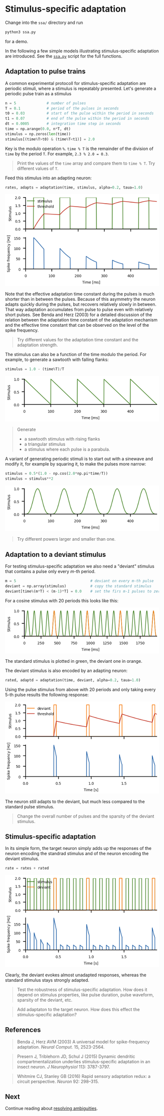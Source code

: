 # Stimulus-specific adaptation

Change into the `ssa/` directory and run
``` sh
python3 ssa.py
```
for a demo.

In the following a few simple models illustrating stimulus-specific
adaptation are introduced. See the [`ssa.py`](ssa.py) script for the
full functions.


## Adaptation to pulse trains

A common experimental protocoll for stimulus-specific adaptation are
periodic stimuli, where a stimulus is repeatably presented.  Let's
generate a periodic pulse train as a stimulus
``` py
n = 5              # number of pulses
T = 0.1            # period of the pulses in seconds
t0 = 0.03          # start of the pulse within the period in seconds
t1 = 0.07          # end of the pulse within the period in seconds
dt = 0.0005        # integration time step in seconds
time = np.arange(0.0, n*T, dt)
stimulus = np.zeros(len(time))
stimulus[(time%T>t0) & (time%T<t1)] = 2.0
```
Key is the modulo operation `%`. `time % T` is the remainder of the
division of `time` by the period `T`. For example, `2.3 % 2.0 = 0.3`.

> Print the values of the `time` array and compare them to 
> `time % T`. Try different values of `T`.

Feed this stimulus into an adapting neuron:

``` py
rates, adapts = adaptation(time, stimulus, alpha=0.2, taua=1.0)
```

![pulseadaptation](ssa-pulseadaptation.png)

Note that the effective adaptation time constant during the pulses is
much shorter than in between the pulses. Because of this asymmetry the
neuron adapts quickly during the pulses, but recovers relatively
slowly in between. That way adaptation accumulates from pulse to pulse
even with relatively short pulses. See Benda and Herz (2003) for a
detailed discussion of the relation between the adaptation time
constant of the adaptation mechanism and the effective time constant
that can be observed on the level of the spike frequency.

> Try different values for the adaptation time constant and the
> adaptation strength.

The stimulus can also be a function of the time modulo the period. For
example, to generate a sawtooth with falling flanks:

``` py
stimulus = 1.0 - (time%T)/T
```

![sawtoothstimulus](ssa-sawtoothstimulus.png)

> Generate
> - a sawtooth stimulus with rising flanks
> - a triangular stimulus
> - a stimulus where each pulse is a parabula.

A variant of generating periodic stimuli is to start out with a
sinewave and modify it, for example by squaring it, to make the pulses
more narrow:

``` py
stimulus = 0.5*(1.0 - np.cos(2.0*np.pi*time/T))
stimulus = stimulus**2
```

![cosinestimulus](ssa-cosinestimulus.png)

> Try different powers larger and smaller than one.


## Adaptation to a deviant stimulus

For testing stimulus-specific adaptation we also need a "deviant" stimulus
that contains a pulse only every *m*-th period.

``` py
m = 5                                  # deviant on every m-th pulse
deviant = np.array(stimulus)           # copy the standard stimulus
deviant[time%(m*T) < (m-1)*T] = 0.0    # set the firs m-1 pulses to zero 
```

For a cosine stimulus with 20 periods this looks like this:

![deviant](ssa-deviant.png)

The standard stimulus is plotted in green, the deviant one in orange.

The deviant stimulus is also encoded by an adapting neuron:
``` py
rated, adaptd = adaptation(time, deviant, alpha=0.2, taua=1.0)
```

Using the pulse stimulus from above with 20 periods and only taking
every 5-th pulse results the following response:

![deviantadaptation](ssa-deviantadaptation.png)

The neuron still adapts to the deviant, but much less compared to the
standard pulse stimulus.

> Change the overall number of pulses and the sparsity of the deviant
> stimulus.


## Stimulus-specific adaptation

In its simple form, the target neuron simply adds up the responses of
the neuron encoding the standrad stimulus and of the neuron encoding
the deviant stimulus.

``` py
rate = rates + rated
```

![ssa](ssa-ssa.png)

Clearly, the deviant evokes almost unadapted responses, whereas the
standard stimulus stays strongly adapted.

> Test the robustness of stimulus-specific adaptation. How does it
> depend on stimulus properties, like pulse duration, pulse waveform,
> sparsity of the deviant, etc.

> Add adaptaton to the target neuron. How does this effect the
> stimulus-specific adaptation?


## References

> Benda J, Herz AVM (2003) A universal model for spike-frequency adaptation. *Neural Comput.* 15, 2523-2564.

> Presern J, Triblehorn JD, Schul J (2015) Dynamic dendritic compartmentalization underlies stimulus-specific adaptation in an insect neuron. *J Neurophysiol* 113: 3787-3797.

> Whitmire CJ, Stanley GB (2016) Rapid sensory adaptation redux: a circuit perspective. *Neuron* 92: 298–315.


## Next

Continue reading about [resolving ambiguities](../ambiguities/README.md).
